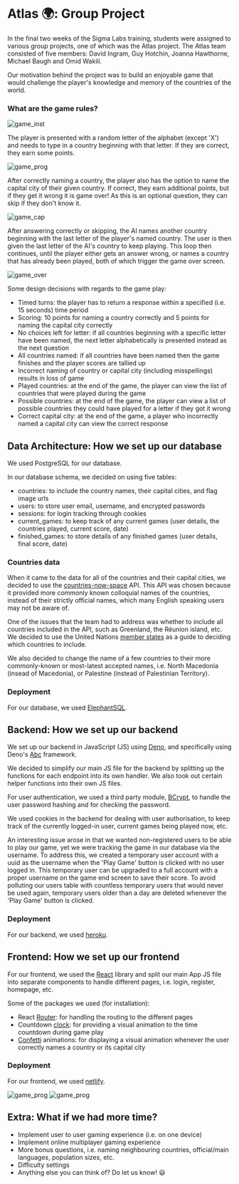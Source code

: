 # Atlas :earth_africa:: Group Project

In the final two weeks of the Sigma Labs training, students were assigned to various group projects, one of which was the Atlas project. The Atlas team consisted of five members: David Ingram, Guy Hotchin, Joanna Hawthorne, Michael Baugh and Omid Wakili. 

Our motivation behind the project was to build an enjoyable game that would challenge the player's knowledge and memory of the countries of the world.

### What are the game rules?

![game_inst](https://user-images.githubusercontent.com/56037686/129879420-3e956025-a33a-40f3-a419-afae5bd9e2e0.PNG)

The player is presented with a random letter of the alphabet (except 'X') and needs to type in a country beginning with that letter. If they are correct, they earn some points.

![game_prog](https://user-images.githubusercontent.com/56037686/129882270-0609ddc9-8f16-4d1e-9215-9e008872eb82.PNG)

After correctly naming a country, the player also has the option to name the capital city of their given country. If correct, they earn additional points, but if they get it wrong it is game over! As this is an optional question, they can skip if they don't know it.

![game_cap](https://user-images.githubusercontent.com/56037686/129882400-2167fcd4-229c-4d23-aec3-bae79cfcf751.PNG)

After answering correctly or skipping, the AI names another country beginning with the last letter of the player's named country. The user is then given the last letter of the AI's country to keep playing. This loop then continues, until the player either gets an answer wrong, or names a country that has already been played, both of which trigger the game over screen. 

![game_over](https://user-images.githubusercontent.com/56037686/129882280-b07e046e-e2a9-48ba-9c97-83601671dab1.PNG)

Some design decisions with regards to the game play:
- Timed turns: the player has to return a response within a specified (i.e. 15 seconds) time period
- Scoring: 10 points for naming a country correctly and 5 points for naming the capital city correctly
- No choices left for letter: if all countries beginning with a specific letter have been named, the next letter alphabetically is presented instead as the next question
- All countries named: if all countries have been named then the game finishes and the player scores are tallied up
- Incorrect naming of country or capital city (including misspellings) results in loss of game
- Played countries: at the end of the game, the player can view the list of countries that were played during the game
- Possible countries: at the end of the game, the player can view a list of possible countries they could have played for a letter if they got it wrong
- Correct capital city: at the end of the game, a player who incorrectly named a capital city can view the correct response

## Data Architecture: How we set up our database

We used PostgreSQL for our database.

In our database schema, we decided on using five tables:

- countries: to include the country names, their capital cities, and flag image urls
- users: to store user email, username, and encrypted passwords
- sessions: for login tracking through cookies
- current_games: to keep track of any current games (user details, the countries played, current score, date)
- finished_games: to store details of any finished games (user details, final score, date)

### Countries data
When it came to the data for all of the countries and their capital cities, we decided to use the [countries-now-space](https://countriesnow.space) API. This API was chosen because it provided more commonly known colloquial names of the countries, instead of their strictly official names, which many English speaking users may not be aware of. 

One of the issues that the team had to address was whether to include all countries included in the API, such as Greenland, the Réunion island, etc. We decided to use the United Nations [member states](https://www.un.org/en/about-us/member-states) as a guide to deciding which countries to include. 

We also decided to change the name of a few countries to their more commonly-known or most-latest accepted names, i.e. North Macedonia (insead of Macedonia), or Palestine (instead of Palestinian Territory).

### Deployment

For our database, we used [ElephantSQL](https://www.elephantsql.com/).

## Backend: How we set up our backend

We set up our backend in JavaScript (JS) using [Deno](https://deno.land), and specifically using Deno's [Abc](https://deno.land/x/abc@v1.3.1) framework.

We decided to simplify our main JS file for the backend by splitting up the functions for each endpoint into its own handler. We also took out certain helper functions into their own JS files.

For user authentication, we used a third party module, [BCrypt](https://deno.land/x/bcrypt/mod.ts), to handle the user password hashing and for checking the password. 

We used cookies in the backend for dealing with user authorisation, to keep track of the currently logged-in user, current games being played now, etc.

An interesting issue arose in that we wanted non-registered users to be able to play our game, yet we were tracking the game in our database via the username. To address this, we created a temporary user account with a uuid as the username when the 'Play Game' button is clicked with no user logged in. This temporary user can be upgraded to a full account with a proper username on the game end screen to save their score. To avoid polluting our users table with countless temporary users that would never be used again, temporary users older than a day are deleted whenever the 'Play Game' button is clicked.

### Deployment

For our backend, we used [heroku](https://heroku.com/home).

## Frontend: How we set up our frontend

For our frontend, we used the [React](https://reactjs.org) library and split our main App JS file into separate components to handle different pages, i.e. login, register, homepage, etc.

Some of the packages we used (for installation):
- React [Router](https://reactrouter.com/web/guides/quick-start): for handling the routing to the different pages
- Countdown [clock](https://www.npmjs.com/package/react-countdown-clock): for providing a visual animation to the time countdown during game play
- [Confetti](https://www.npmjs.com/package/react-dom-confetti) animations: for displaying a visual animation whenever the user correctly names a country or its capital city

### Deployment

For our frontend, we used [netlify](https://www.netlify.com).

![game_prog](https://user-images.githubusercontent.com/56037686/129882236-2e1804f1-03f0-4c8e-9eaa-366cbc4cc99e.PNG)
![game_prog](https://user-images.githubusercontent.com/56037686/129882258-b918f8a4-05d1-4319-b372-9473e80b1127.PNG)

## Extra: What if we had more time?

- Implement user to user gaming experience (i.e. on one device)
- Implement online multiplayer gaming experience
- More bonus questions, i.e. naming neighbouring countries, official/main languages, population sizes, etc.
- Difficulty settings
- Anything else you can think of? Do let us know! :smiley:
